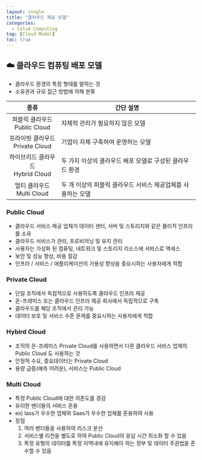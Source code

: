 ```yaml
---
layout: single
title: "클라우드 제공 모델"
categories:
  - Colud Computing
tag: [Cloud Model]
toc: true
---
```

## ☁️ 클라우드 컴퓨팅 배포 모델
- 클라우드 환경의 특정 형태를 말하는 것
- 소유권과 규모 접근 방법에 의해 분류

|종류|간단 설명|
|:---:|---|
|퍼블릭 클라우드<br/>Public Cloud|자체적 관리가 필요하지 않은 모델|
|프라이빗 클라우드<br/>Private Cloud|기업이 자체 구축하여 운영하는 모델|
|하이브리드 클라우드<br/>Hybrid Cloud|두 가지 이상의 클라우드 배포 모델로 구성된 클라우드 환경|
|멀티 클라우드<br/>Multi Cloud|두 개 이상의 퍼블릭 클라우드 서비스 제공업체를 사용하는 모델|

### Public Cloud
- 클라우드 서비스 제공 업체거 데이터 센터, 서버 및 스토리지와 같은 물리적 인프라를 소유
- 클라우드 서비스가 관리, 프로비저닝 및 유지 관리
- 사용자는 가상화 된 컴퓨팅, 네트워크 및 스토리지 리소스에 서비스로 액세스
- 보안 및 성능 향상, 비용 절감
- 인프라 / 서비스 / 애플리케이션의 가용성 향상을 중요시하는 사용자에게 적합

### Private Cloud
- 단일 조직에서 독점적으로 사용하도록 클라우드 인프라 제공
- 온-프레미스 또는 클라우드 인프라 제공 회사에서 독립적으로 구축
- 클라우드를 해당 조직에서 관리 가능
- 데이터 보호 및 서비스 수준 문제를 중요시하는 사용자에게 적합

### Hybird Cloud
- 조직의 온-프레미스 Private Cloud를 사용하면서 다른 클라우드 서비스 업체의 Public Cloud 도 사용하는 것
- 안정적 수요, 중요데이터는 Private Cloud
- 용량 급증(예측 어려운), 서비스는 Public Cloud

### Multi Cloud
- 특정 Public Cloud에 대한 의존도를 경감
- 유리한 벤더들의 서비스 혼용
- ex) Iass가 우수한 업체와 Saas가 우수한 업체를 혼용하여 사용
- 장점
  1. 여러 벤더들을 사용하여 리스크 분산
  1. 서비스별 리전을 별도로 하여 Public Cloud의 응답 시간 최소화 할 수 있음
  1. 특정 유형의 데이터를 특정 지역내에 유지해아 하는 정부 및 데이터 주권법을 준수할 수 있음